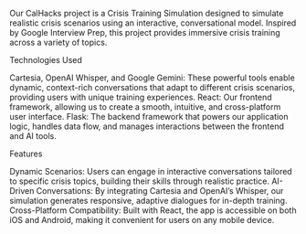 Our CalHacks project is a Crisis Training Simulation designed to simulate realistic crisis scenarios using an interactive, conversational model. Inspired by Google Interview Prep, this project provides immersive crisis training across a variety of topics.

Technologies Used

Cartesia, OpenAI Whisper, and Google Gemini: These powerful tools enable dynamic, context-rich conversations that adapt to different crisis scenarios, providing users with unique training experiences.
React: Our frontend framework, allowing us to create a smooth, intuitive, and cross-platform user interface.
Flask: The backend framework that powers our application logic, handles data flow, and manages interactions between the frontend and AI tools.

Features


Dynamic Scenarios: Users can engage in interactive conversations tailored to specific crisis topics, building their skills through realistic practice.
AI-Driven Conversations: By integrating Cartesia and OpenAI’s Whisper, our simulation generates responsive, adaptive dialogues for in-depth training.
Cross-Platform Compatibility: Built with React, the app is accessible on both iOS and Android, making it convenient for users on any mobile device.
